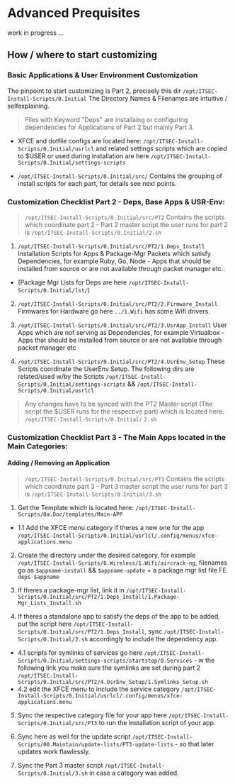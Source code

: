 # Advanced Prequisites
work in progress ...
## How / where to start customizing

### Basic Applications & User Environment Customization

The pinpoint to start customizing is Part 2, precisely this dir `/opt/ITSEC-Install-Scripts/0.Initial`
The Directory Names & Filenames are intuitive / selfexplaining.

> Files with Keyword "Deps" are installaing or configuring dependencies for Applications of Part 2 but mainly Part 3. 

- XFCE and dotfile configs are located here: `/opt/ITSEC-Install-Scripts/0.Initial/usrlcl` and related settings scripts which are copied to $USER or used during installation are here `/opt/ITSEC-Install-Scripts/0.Initial/settings-scripts`

- `/opt/ITSEC-Install-Scripts/0.Initial/src/` Contains the grouping of install scripts for each part, for details see next points.


### Customization Checklist Part 2 - Deps, Base Apps & USR-Env:

> `/opt/ITSEC-Install-Scripts/0.Initial/src/PT2` Contains the scripts which coordinate part 2 - Part 2 master script the user runs for part 2 is `/opt/ITSEC-Install-Scripts/0.Initial/2.sh`

1. `/opt/ITSEC-Install-Scripts/0.Initial/src/PT2/1.Deps_Install` Installation Scripts for Apps & Package-Mgr Packets which satisfy Dependencies, for example Ruby, Go, Node - Apps that should be installed from source or are not available through packet manager etc..
- (Package Mgr Lists for Deps are here `/opt/ITSEC-Install-Scripts/0.Initial/lst/`)

2. `/opt/ITSEC-Install-Scripts/0.Initial/src/PT2/2.Firmware_Install` Firmwares for Hardware go here `../1.Wifi` has some Wifi drivers.

3. `/opt/ITSEC-Install-Scripts/0.Initial/src/PT2/3.UsrApp_Install` User Apps which are not serving as Dependencies, for example Virtualbox - Apps that should be installed from source or are not available through packet manager etc

4. `/opt/ITSEC-Install-Scripts/0.Initial/src/PT2/4.UsrEnv_Setup` These Scripts coordinate the UserEnv Setup. The following dirs are related/used w/by the Scripts `/opt/ITSEC-Install-Scripts/0.Initial/settings-scripts` && `/opt/ITSEC-Install-Scripts/0.Initial/usrlcl`

> Any changes have to be synced with the PT2 Master script (The script the $USER runs for the respective part) which is located here: `/opt/ITSEC-Install-Scripts/0.Initial/` `2.sh`


### Customization Checklist Part 3 - The Main Apps located in the Main Categories:
#### Adding / Removing an Application

> `/opt/ITSEC-Install-Scripts/0.Initial/src/PT3` Contains the scripts which coordinate part 3 - Part 3 master script the user runs for part 3 is `/opt/ITSEC-Install-Scripts/0.Initial/3.sh`

1. Get the Template which is located here: `/opt/ITSEC-Install-Scripts/0a.Doc/templates/Main-APP`
- 1.1 Add the XFCE menu category if theres a new one for the app `/opt/ITSEC-Install-Scripts/0.Initial/usrlcl/.config/menus/xfce-applications.menu`

2. Create the directory under the desired category, for example `/opt/ITSEC-Install-Scripts/6.Wireless/1.Wifi/aircrack-ng`, filenames go as `$appname-install` && `$appname-update` + a package mgr list file FE `deps-$appname`

3. If theres a package-mgr list, link it in `/opt/ITSEC-Install-Scripts/0.Initial/src/PT2/1.Deps_Install/1.Package-Mgr_Lists_Install.sh`

4. If theres a standalone app to satisfy the deps of the app to be added, put the script here `/opt/ITSEC-Install-Scripts/0.Initial/src/PT2/1.Deps_Install`, sync `/opt/ITSEC-Install-Scripts/0.Initial/2.sh` accordingly to include the dependency app.
- 4.1 scripts for symlinks of services go here `/opt/ITSEC-Install-Scripts/0.Initial/settings-scripts/startstop/0.Services` - w the following link you make sure the symlinks are set during part 2 `/opt/ITSEC-Install-Scripts/0.Initial/src/PT2/4.UsrEnv_Setup/1.Symlinks_Setup.sh` 
- 4.2 edit the XFCE menu to include the service category `/opt/ITSEC-Install-Scripts/0.Initial/usrlcl/.config/menus/xfce-applications.menu`

5. Sync the respective category file for your app here `/opt/ITSEC-Install-Scripts/0.Initial/src/PT3` to run the installation script of your app.

6. Sync here as well for the update script `/opt/ITSEC-Install-Scripts/00.Maintain/update-lists/PT3-update-lists` - so that later updates work flawlessly.

7. Sync the Part 3 master script `/opt/ITSEC-Install-Scripts/0.Initial/3.sh` in case a category was added.

